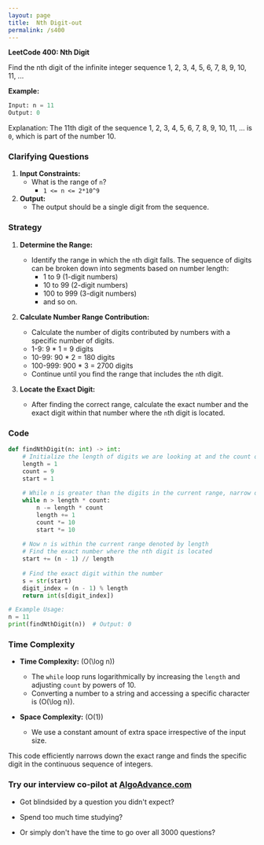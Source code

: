 ```yaml
---
layout: page
title:  Nth Digit-out
permalink: /s400
---
```


**LeetCode 400: Nth Digit**

Find the nth digit of the infinite integer sequence 1, 2, 3, 4, 5, 6, 7, 8, 9, 10, 11, ...

**Example:**
```python
Input: n = 11
Output: 0
```
Explanation: The 11th digit of the sequence 1, 2, 3, 4, 5, 6, 7, 8, 9, 10, 11, ... is `0`, which is part of the number 10.

### Clarifying Questions

1. **Input Constraints:**
   - What is the range of `n`?
     - `1 <= n <= 2*10^9`
2. **Output:**
   - The output should be a single digit from the sequence.

### Strategy

1. **Determine the Range:**
   - Identify the range in which the `n`th digit falls. The sequence of digits can be broken down into segments based on number length:
     - 1 to 9 (1-digit numbers)
     - 10 to 99 (2-digit numbers)
     - 100 to 999 (3-digit numbers)
     - and so on.

2. **Calculate Number Range Contribution:**
   - Calculate the number of digits contributed by numbers with a specific number of digits.
   - 1-9: 9 * 1 = 9 digits
   - 10-99: 90 * 2 = 180 digits
   - 100-999: 900 * 3 = 2700 digits
   - Continue until you find the range that includes the `n`th digit.

3. **Locate the Exact Digit:**
   - After finding the correct range, calculate the exact number and the exact digit within that number where the `n`th digit is located.

### Code

```python
def findNthDigit(n: int) -> int:
    # Initialize the length of digits we are looking at and the count of numbers
    length = 1
    count = 9
    start = 1
    
    # While n is greater than the digits in the current range, narrow down the range
    while n > length * count:
        n -= length * count
        length += 1
        count *= 10
        start *= 10
    
    # Now n is within the current range denoted by length
    # Find the exact number where the nth digit is located
    start += (n - 1) // length
    
    # Find the exact digit within the number
    s = str(start)
    digit_index = (n - 1) % length
    return int(s[digit_index])

# Example Usage:
n = 11
print(findNthDigit(n))  # Output: 0
```

### Time Complexity

- **Time Complexity:** \(O(\log n)\)
  - The `while` loop runs logarithmically by increasing the `length` and adjusting `count` by powers of 10.
  - Converting a number to a string and accessing a specific character is \(O(\log n)\).

- **Space Complexity:** \(O(1)\)
  - We use a constant amount of extra space irrespective of the input size.

This code efficiently narrows down the exact range and finds the specific digit in the continuous sequence of integers.


### Try our interview co-pilot at [AlgoAdvance.com](https://algoAdvance.com)

- Got blindsided by a question you didn't expect?

- Spend too much time studying?

- Or simply don't have the time to go over all 3000 questions?

